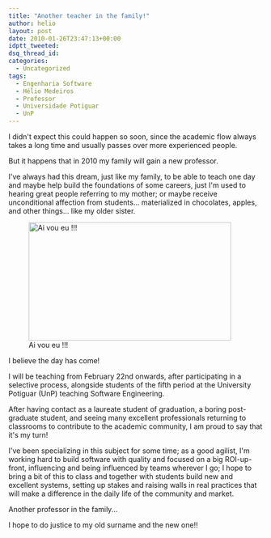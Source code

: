 ```yaml
---
title: "Another teacher in the family!"
author: helio
layout: post
date: 2010-01-26T23:47:13+00:00
idptt_tweeted: 
dsq_thread_id: 
categories:
  - Uncategorized
tags:
  - Engenharia Software
  - Hélio Medeiros
  - Professor
  - Universidade Potiguar
  - UnP
---
```


I didn't expect this could happen so soon, since the academic flow always takes a long time and usually passes over more experienced people.

But it happens that in 2010 my family will gain a new professor.

I've always had this dream, just like my family, to be able to teach one day and maybe help build the foundations of some careers, just I'm used to hearing great people referring to my mother; or maybe receive unconditional affection from students... materialized in chocolates, apples, and other things... like my older sister. <figure id="attachment_114" style="width: 400px" class="wp-caption aligncenter"> <img class="size-full wp-image-114" src="" alt="Ai vou eu !!!" width="400" height="234" srcset=" 400w, 300w" sizes="" /><figcaption class="wp-caption-text">Ai vou eu !!!</figcaption></figure> I believe the day has come!

I will be teaching from February 22nd onwards, after participating in a selective process, alongside students of the fifth period at the University Potiguar (UnP) teaching Software Engineering.

After having contact as a laureate student of graduation, a boring post-graduate student, and seeing many excellent professionals returning to classrooms to contribute to the academic community, I am proud to say that it's my turn!

I've been specializing in this subject for some time; as a good agilist, I'm working hard to build software with quality and focused on a big ROI-up-front, influencing and being influenced by teams wherever I go; I hope to bring a bit of this to class and together with students build new and excellent systems, setting up stakes and raising walls in real practices that will make a difference in the daily life of the community and market.

Another professor in the family...

I hope to do justice to my old surname and the new one!!